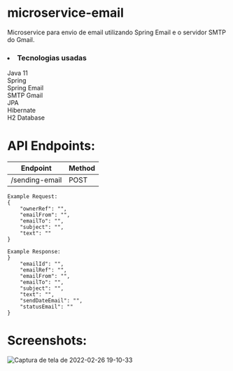 # microservice-email
Microservice para envio de email utilizando Spring Email e o servidor SMTP do Gmail.

<h3><li>Tecnologias usadas</li></h3>
    Java 11<br>
    Spring<br>
    Spring Email<br>
    SMTP Gmail<br>
    JPA<br>
    Hibernate<br>
    H2 Database<br>
    
# API Endpoints:

| Endpoint  | Method |
| ------------- | ------------- |
| /sending-email  | POST  |

    Example Request:
    {
        "ownerRef": "",
        "emailFrom": "",
        "emailTo": "",
        "subject": "",
        "text": ""
    }
    
    Example Response:
    }
        "emailId": "",
        "emailRef": "",
        "emailFrom": "",
        "emailTo": "",
        "subject": "",
        "text": "",
        "sendDateEmail": "",
        "statusEmail": ""
    }
    
# Screenshots:
    
![Captura de tela de 2022-02-26 19-10-33](https://user-images.githubusercontent.com/89152312/155860682-d2e1a41a-ed67-4edc-b77d-411682791286.png)
